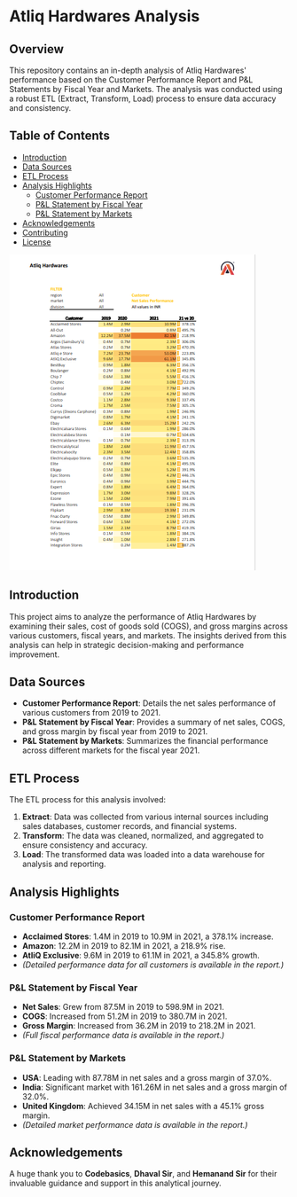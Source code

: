 # Atliq Hardwares Analysis

## Overview

This repository contains an in-depth analysis of Atliq Hardwares' performance based on the Customer Performance Report and P&L Statements by Fiscal Year and Markets. The analysis was conducted using a robust ETL (Extract, Transform, Load) process to ensure data accuracy and consistency.

## Table of Contents

- [Introduction](#introduction)
- [Data Sources](#data-sources)
- [ETL Process](#etl-process)
- [Analysis Highlights](#analysis-highlights)
  - [Customer Performance Report](#customer-performance-report)
  - [P&L Statement by Fiscal Year](#pl-statement-by-fiscal-year)
  - [P&L Statement by Markets](#pl-statement-by-markets)
- [Acknowledgements](#acknowledgements)
- [Contributing](#contributing)
- [License](#license)


![Customer_netsales_1](Customer_netsales_1.png)

## Introduction

This project aims to analyze the performance of Atliq Hardwares by examining their sales, cost of goods sold (COGS), and gross margins across various customers, fiscal years, and markets. The insights derived from this analysis can help in strategic decision-making and performance improvement.

## Data Sources

- **Customer Performance Report**: Details the net sales performance of various customers from 2019 to 2021.
- **P&L Statement by Fiscal Year**: Provides a summary of net sales, COGS, and gross margin by fiscal year from 2019 to 2021.
- **P&L Statement by Markets**: Summarizes the financial performance across different markets for the fiscal year 2021.

## ETL Process

The ETL process for this analysis involved:

1. **Extract**: Data was collected from various internal sources including sales databases, customer records, and financial systems.
2. **Transform**: The data was cleaned, normalized, and aggregated to ensure consistency and accuracy.
3. **Load**: The transformed data was loaded into a data warehouse for analysis and reporting.

## Analysis Highlights

### Customer Performance Report

- **Acclaimed Stores**: 1.4M in 2019 to 10.9M in 2021, a 378.1% increase.
- **Amazon**: 12.2M in 2019 to 82.1M in 2021, a 218.9% rise.
- **AtliQ Exclusive**: 9.6M in 2019 to 61.1M in 2021, a 345.8% growth.
- *(Detailed performance data for all customers is available in the report.)*

### P&L Statement by Fiscal Year

- **Net Sales**: Grew from 87.5M in 2019 to 598.9M in 2021.
- **COGS**: Increased from 51.2M in 2019 to 380.7M in 2021.
- **Gross Margin**: Increased from 36.2M in 2019 to 218.2M in 2021.
- *(Full fiscal performance data is available in the report.)*

### P&L Statement by Markets

- **USA**: Leading with 87.78M in net sales and a gross margin of 37.0%.
- **India**: Significant market with 161.26M in net sales and a gross margin of 32.0%.
- **United Kingdom**: Achieved 34.15M in net sales with a 45.1% gross margin.
- *(Detailed market performance data is available in the report.)*

## Acknowledgements

A huge thank you to **Codebasics**, **Dhaval Sir**, and **Hemanand Sir** for their invaluable guidance and support in this analytical journey.



